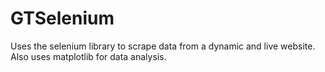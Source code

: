 # GTSelenium
Uses the selenium library to scrape data from a dynamic and live website. Also uses matplotlib for data analysis.

